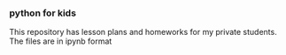 ### python for kids
This repository has lesson plans and homeworks for my private students.
The files are in ipynb format
